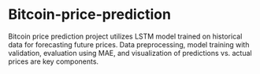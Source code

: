 # Bitcoin-price-prediction
Bitcoin price prediction project utilizes LSTM model trained on historical data for forecasting future prices. Data preprocessing, model training with validation, evaluation using MAE, and visualization of predictions vs. actual prices are key components.
